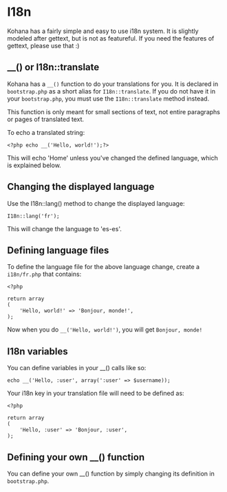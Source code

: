 # I18n

Kohana has a fairly simple and easy to use i18n system. It is slightly modeled after gettext, but is not as featureful. If you need the features of gettext, please use that :)

## __() or I18n::translate

Kohana has a `__()` function to do your translations for you. It is declared in `bootstrap.php` as a short alias for `I18n::translate`. If you do not have it in your `bootstrap.php`, you must use the `I18n::translate` method instead.

This function is only meant for small sections of text, not entire paragraphs or pages of translated text.

To echo a translated string:

	<?php echo __('Hello, world!');?>

This will echo 'Home' unless you've changed the defined language, which is explained below.

## Changing the displayed language

Use the I18n::lang() method to change the displayed language:

	I18n::lang('fr');

This will change the language to 'es-es'.

## Defining language files

To define the language file for the above language change, create a `i18n/fr.php` that contains:

	<?php
	
	return array
	(
		'Hello, world!' => 'Bonjour, monde!',
	);

Now when you do `__('Hello, world!')`, you will get `Bonjour, monde!`

## I18n variables

You can define variables in your __() calls like so:

	echo __('Hello, :user', array(':user' => $username));

Your i18n key in your translation file will need to be defined as:

	<?php
	
	return array
	(
		'Hello, :user' => 'Bonjour, :user',
	);

## Defining your own __() function

You can define your own __() function by simply changing its definition in `bootstrap.php`.